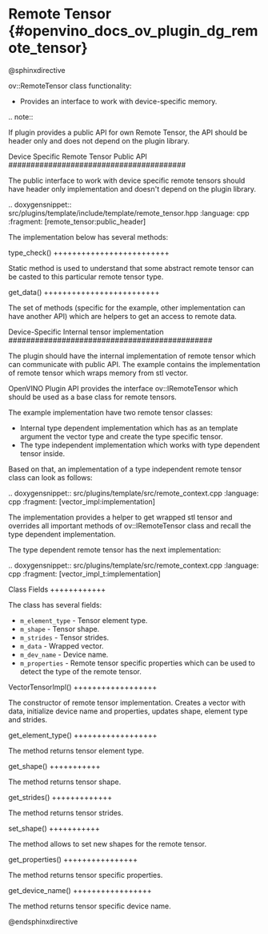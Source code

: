# Remote Tensor {#openvino_docs_ov_plugin_dg_remote_tensor}

@sphinxdirective

ov::RemoteTensor class functionality:

* Provides an interface to work with device-specific memory.

.. note:: 

   If plugin provides a public API for own Remote Tensor, the API should be header only and does not depend on the plugin library.


Device Specific Remote Tensor Public API
########################################

The public interface to work with device specific remote tensors should have header only implementation and doesn't depend on the plugin library.

.. doxygensnippet:: src/plugins/template/include/template/remote_tensor.hpp
   :language: cpp
   :fragment: [remote_tensor:public_header]

The implementation below has several methods:

type_check()
+++++++++++++++++++++++++

Static method is used to understand that some abstract remote tensor can be casted to this particular remote tensor type.

get_data()
+++++++++++++++++++++++++

The set of methods (specific for the example, other implementation can have another API) which are helpers to get an access to remote data.

Device-Specific Internal tensor implementation
##############################################

The plugin should have the internal implementation of remote tensor which can communicate with public API.
The example contains the implementation of remote tensor which wraps memory from stl vector.

OpenVINO Plugin API provides the interface ov::IRemoteTensor which should be used as a base class for remote tensors. 

The example implementation have two remote tensor classes:

* Internal type dependent implementation which has as an template argument the vector type and create the type specific tensor.
* The type independent implementation which works with type dependent tensor inside.

Based on that, an implementation of a type independent remote tensor class can look as follows:

.. doxygensnippet:: src/plugins/template/src/remote_context.cpp
   :language: cpp
   :fragment: [vector_impl:implementation]

The implementation provides a helper to get wrapped stl tensor and overrides all important methods of ov::IRemoteTensor class and recall the type dependent implementation.

The type dependent remote tensor has the next implementation:

.. doxygensnippet:: src/plugins/template/src/remote_context.cpp
   :language: cpp
   :fragment: [vector_impl_t:implementation]

Class Fields
++++++++++++

The class has several fields:

* ``m_element_type`` - Tensor element type.
* ``m_shape`` - Tensor shape.
* ``m_strides`` - Tensor strides.
* ``m_data`` - Wrapped vector.
* ``m_dev_name`` - Device name.
* ``m_properties`` - Remote tensor specific properties which can be used to detect the type of the remote tensor.

VectorTensorImpl()
++++++++++++++++++

The constructor of remote tensor implementation. Creates a vector with data, initialize device name and properties, updates shape, element type and strides.

get_element_type()
++++++++++++++++++

The method returns tensor element type.

get_shape()
+++++++++++

The method returns tensor shape.

get_strides()
+++++++++++++

The method returns tensor strides.

set_shape()
+++++++++++

The method allows to set new shapes for the remote tensor.

get_properties()
++++++++++++++++

The method returns tensor specific properties.

get_device_name()
+++++++++++++++++

The method returns tensor specific device name.


@endsphinxdirective

